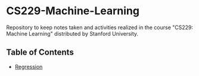 # CS229-Machine-Learning
Repository to keep notes taken and activities realized in the course "CS229: Machine Learning" distributed by Stanford University. 

## Table of Contents
* [Regression](https://github.com/andrewunifei/CS229-Machine-Learning/tree/main/Regression/)
